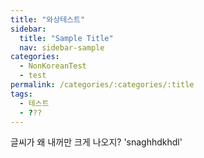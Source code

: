 ```yaml
---
title: "와상테스트"
sidebar:
  title: "Sample Title"
  nav: sidebar-sample
categories:
  - NonKoreanTest
  - test
permalink: /categories/:categories/:title  
tags:
  - 테스트
  - ???
---
```



글씨가 왜 내꺼만 크게 나오지? 'snaghhdkhdl'
